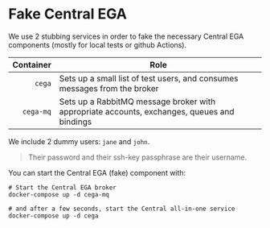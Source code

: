 # Fake Central EGA

We use 2 stubbing services in order to fake the necessary Central EGA components (mostly for local tests or github Actions).

| Container        | Role |
|-----------------:|------|
| `cega`           | Sets up a small list of test users, and consumes messages from the broker |
| `cega-mq`        | Sets up a RabbitMQ message broker with appropriate accounts, exchanges, queues and bindings |


We include 2 dummy users: `jane` and `john`.
> Their password and their ssh-key passphrase are their username.

You can start the Central EGA (fake) component with:

	# Start the Central EGA broker
	docker-compose up -d cega-mq

    # and after a few seconds, start the Central all-in-one service
	docker-compose up -d cega
